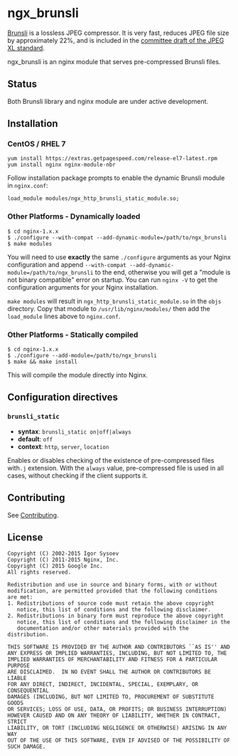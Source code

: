 # ngx_brunsli

[Brunsli][] is a lossless JPEG compressor. It is very fast, reduces JPEG file size
by approximately 22%, and is included in the [committee draft of the JPEG XL
standard][CD].

[Brunsli]: https://github.com/google/brunsli
[CD]: https://arxiv.org/abs/1908.03565

ngx_brunsli is an nginx module that serves pre-compressed Brunsli files.

## Status

Both Brunsli library and nginx module are under active development.

## Installation

### CentOS / RHEL 7

    yum install https://extras.getpagespeed.com/release-el7-latest.rpm
    yum install nginx nginx-module-nbr

Follow installation package prompts to enable the dynamic Brunsli module in `nginx.conf`:

    load_module modules/ngx_http_brunsli_static_module.so;

### Other Platforms - Dynamically loaded

    $ cd nginx-1.x.x
    $ ./configure --with-compat --add-dynamic-module=/path/to/ngx_brunsli
    $ make modules

You will need to use **exactly** the same `./configure` arguments as your Nginx configuration and append `--with-compat --add-dynamic-module=/path/to/ngx_brunsli` to the end, otherwise you will get a "module is not binary compatible" error on startup. You can run `nginx -V` to get the configuration arguments for your Nginx installation.

`make modules` will result in `ngx_http_brunsli_static_module.so` in the `objs` directory. Copy that module to `/usr/lib/nginx/modules/` then add the `load_module` lines above to `nginx.conf`.


### Other Platforms - Statically compiled

    $ cd nginx-1.x.x
    $ ./configure --add-module=/path/to/ngx_brunsli
    $ make && make install

This will compile the module directly into Nginx.

## Configuration directives

### `brunsli_static`

- **syntax**: `brunsli_static on|off|always`
- **default**: `off`
- **context**: `http`, `server`, `location`

Enables or disables checking of the existence of pre-compressed files with`.j`
extension. With the `always` value, pre-compressed file is used in all cases,
without checking if the client supports it.

## Contributing

See [Contributing](CONTRIBUTING.md).

## License

    Copyright (C) 2002-2015 Igor Sysoev
    Copyright (C) 2011-2015 Nginx, Inc.
    Copyright (C) 2015 Google Inc.
    All rights reserved.

    Redistribution and use in source and binary forms, with or without
    modification, are permitted provided that the following conditions
    are met:
    1. Redistributions of source code must retain the above copyright
       notice, this list of conditions and the following disclaimer.
    2. Redistributions in binary form must reproduce the above copyright
       notice, this list of conditions and the following disclaimer in the
       documentation and/or other materials provided with the distribution.

    THIS SOFTWARE IS PROVIDED BY THE AUTHOR AND CONTRIBUTORS ``AS IS'' AND
    ANY EXPRESS OR IMPLIED WARRANTIES, INCLUDING, BUT NOT LIMITED TO, THE
    IMPLIED WARRANTIES OF MERCHANTABILITY AND FITNESS FOR A PARTICULAR PURPOSE
    ARE DISCLAIMED.  IN NO EVENT SHALL THE AUTHOR OR CONTRIBUTORS BE LIABLE
    FOR ANY DIRECT, INDIRECT, INCIDENTAL, SPECIAL, EXEMPLARY, OR CONSEQUENTIAL
    DAMAGES (INCLUDING, BUT NOT LIMITED TO, PROCUREMENT OF SUBSTITUTE GOODS
    OR SERVICES; LOSS OF USE, DATA, OR PROFITS; OR BUSINESS INTERRUPTION)
    HOWEVER CAUSED AND ON ANY THEORY OF LIABILITY, WHETHER IN CONTRACT, STRICT
    LIABILITY, OR TORT (INCLUDING NEGLIGENCE OR OTHERWISE) ARISING IN ANY WAY
    OUT OF THE USE OF THIS SOFTWARE, EVEN IF ADVISED OF THE POSSIBILITY OF
    SUCH DAMAGE.

